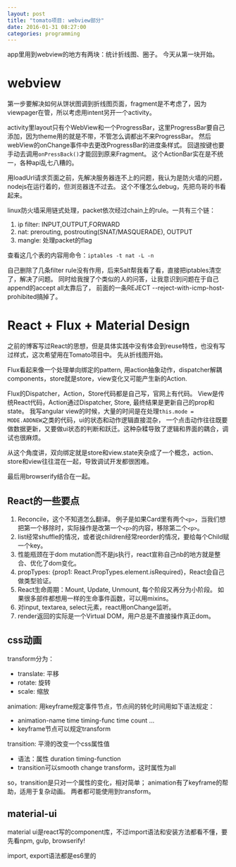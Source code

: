 ```yaml
---
layout: post
title: "tomato项目: webview部分"
date: 2016-01-31 08:27:00
categories: programming
---
```


app里用到webview的地方有两块：统计折线图、圈子。
今天从第一块开始。

# webview

第一步要解决如何从饼状图调到折线图页面，fragment是不考虑了，因为viewpager在管，所以考虑用intent另开一个activity。

activity里layout只有个WebView和一个ProgressBar，这里ProgressBar要自己添加，因为theme用的就是不带，不管怎么调都出不来ProgressBar。
然后webView的onChange事件中去更改ProgressBar的进度条样式。
回退按键也要手动去调用`onPressBack()`才能回到原来Fragment。
这个ActionBar实在是不统一，各种api乱七八糟的。



用loadUrl请求页面之前，先解决服务器连不上的问题，我认为是防火墙的问题，nodejs在运行着的，但浏览器连不过去。
这个不懂怎么debug，先把鸟哥的书看起来。

linux防火墙采用链式处理，packet依次经过chain上的rule。一共有三个链：

1. ip filter: INPUT,OUTPUT,FORWARD
2. nat: prerouting, postrouting(SNAT/MASQUERADE), OUTPUT
3. mangle: 处理packet的flag

查看这几个表的内容用命令：`iptables -t nat -L -n`

自己删除了几条filter rule没有作用，后来5alt帮我看了看，直接把iptables清空了，解决了问题。
同时给我搜了个类似的人的问答，让我意识到问题在于自己append的accept all太靠后了，
前面的一条REJECT --reject-with-icmp-host-prohibited搞掉了。

# React + Flux + Material Design
之前的博客写过React的思想，但是具体实践中没有体会到reuse特性，也没有写过样式，这次希望用在Tomato项目中。
先从折线图开始。

Flux看起来像一个处理单向绑定的pattern, 用action抽象动作，dispatcher解耦components，store就是store，view变化又可能产生新的Action.

Flux的Dispatcher，Action，Store代码都是自己写，官网上有代码。
View是传统React代码，Action通过Dispatcher, Store, 最终结果是更新自己的prop和state。
我写angular view的时候，大量的时间是在处理`this.mode = MODE.ADDNEW`之类的代码，ui的状态和动作逻辑直接混杂，
一个点击动作往往既要做数据更新，又要做ui状态的判断和跃迁。这种杂糅导致了逻辑和界面的耦合，调试也很麻烦。

从这个角度讲，双向绑定就是store和view.state夹杂成了一个概念，action、store和view往往混在一起，导致调试开发都很困难。

最后用browserify结合在一起。

## React的一些要点

1. Reconcile，这个不知道怎么翻译。
例子是如果Card里有两个`<p>`，当我们想把第一个移除时，实际操作是改第一个`<p>`的内容，移除第二个`<p>`。
2. list经常shuffle的情况，或者说children经常reorder的情况，要给每个Child赋一个key。
3. 性能瓶颈在于dom mutation而不是js执行，react宣称自己nb的地方就是整合、优化了dom变化。
4. propTypes: {prop1: React.PropTypes.element.isRequired}，React会自己做类型验证。
5. React生命周期：Mount, Update, Unmount, 每个阶段又再分为小阶段。
 如果很多部件都想用一样的生命事件函数，可以用mixins。
6. 对input, textarea, select元素，react用onChange监听。
7. render返回的实际是一个Virtual DOM，用户总是不直接操作真正dom。

## css动画

transform分为：
* translate: 平移
* rotate: 旋转
* scale: 缩放

animation:
用keyframe规定事件节点，节点间的转化时间用如下语法规定：
* animation-name time timing-func time count ...
* keyframe节点可以规定transform

transition:
平滑的改变一个css属性值
* 语法：属性 duration timing-function
* transition可以smooth change transform，这时属性为all

so，transition是只对一个属性的变化，相对简单；
animation有了keyframe的帮助，适用于复杂动画。
两者都可能使用到transform。

## material-ui

material ui是react写的component库，不过import语法和安装方法都看不懂，要先看npm, gulp, browserify!

import, export语法都是es6里的